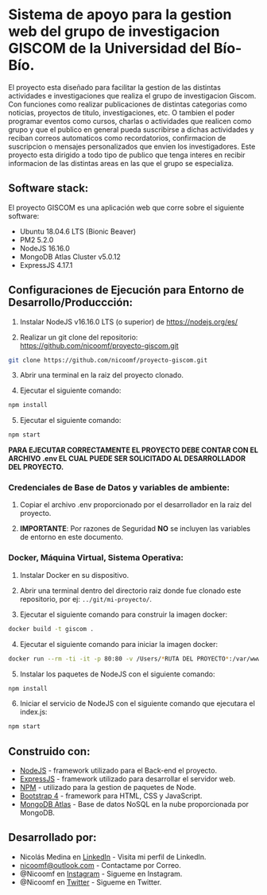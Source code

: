 # Sistema de apoyo para la gestion web del grupo de investigacion GISCOM de la Universidad del Bío-Bío.

El proyecto esta diseñado para facilitar la gestion de las distintas actividades e investigaciones que realiza el grupo de investigacion Giscom. Con funciones como realizar publicaciones de distintas categorias como noticias, proyectos de titulo, investigaciones, etc. O tambien el poder programar eventos como cursos, charlas o actividades que realicen como grupo y que el publico en general pueda suscribirse a dichas actividades y reciban correos automaticos como recordatorios, confirmacion de suscripcion o mensajes personalizados que envien los investigadores. Este proyecto esta dirigido a todo tipo de publico que tenga interes en recibir informacion de las distintas areas en las que el grupo se especializa.

## Software stack:

El proyecto GISCOM es una aplicación web que corre sobre el siguiente software:

- Ubuntu 18.04.6 LTS (Bionic Beaver)
- PM2 5.2.0
- NodeJS 16.16.0
- MongoDB Atlas Cluster v5.0.12
- ExpressJS 4.17.1

## Configuraciones de Ejecución para Entorno de Desarrollo/Produccción:

1. Instalar NodeJS v16.16.0 LTS (o superior) de https://nodejs.org/es/

2. Realizar un git clone del repositorio: https://github.com/nicoomf/proyecto-giscom.git

```bash
git clone https://github.com/nicoomf/proyecto-giscom.git
```

3. Abrir una terminal en la raiz del proyecto clonado.

4. Ejecutar el siguiente comando:

```bash
npm install
```

5. Ejecutar el siguiente comando:

```bash
npm start
```

**PARA EJECUTAR CORRECTAMENTE EL PROYECTO DEBE CONTAR CON EL ARCHIVO .env EL CUAL PUEDE SER SOLICITADO AL DESARROLLADOR DEL PROYECTO.**

### Credenciales de Base de Datos y variables de ambiente:

1. Copiar el archivo .env proporcionado por el desarrollador en la raiz del proyecto.

2. **IMPORTANTE**: Por razones de Seguridad **NO** se incluyen las variables de entorno en este documento.

### Docker, Máquina Virtual, Sistema Operativa:

1. Instalar Docker en su dispositivo.

2. Abrir una terminal dentro del directorio raiz donde fue clonado este repositorio, por ej: `../git/mi-proyecto/`.

3. Ejecutar el siguiente comando para construir la imagen docker:

```bash
docker build -t giscom .
```

4. Ejecutar el siguiente comando para iniciar la imagen docker:

  ```bash
  docker run --rm -ti -it -p 80:80 -v /Users/*RUTA DEL PROYECTO*:/var/www/html giscom bash
  ```

5. Instalar los paquetes de NodeJS con el siguiente comando:

  ```bash
  npm install
  ```

6. Iniciar el servicio de NodeJS con el siguiente comando que ejecutara el index.js:

  ```bash
  npm start
  ```

## Construido con:

- [NodeJS](https://nodejs.org/es/) - framework utilizado para el Back-end el proyecto.
- [ExpressJS](https://expressjs.com/es/) - framework utilizado para desarrollar el servidor web.
- [NPM](https://www.npmjs.com/) - utilizado para la gestion de paquetes de Node.
- [Bootstrap 4](https://getbootstrap.com/docs/4.6/getting-started/introduction/) - framework para HTML, CSS y JavaScript.
- [MongoDB Atlas](https://www.mongodb.com/es/atlas/database) - Base de datos NoSQL en la nube proporcionada por MongoDB.

## Desarrollado por:

- Nicolás Medina en [LinkedIn](https://www.linkedin.com/in/nicoomf/) - Visita mi perfil de LinkedIn.
- [nicoomf@outlook.com](nicoomf@outlook.com) - Contactame por Correo.
- @Nicoomf en [Instagram](https://www.instagram.com/nicoomf/) - Sigueme en Instagram.
- @Nicoomf en [Twitter](https://twitter.com/nicoomf) - Sigueme en Twitter.
